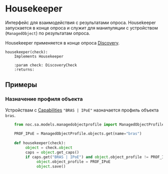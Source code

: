 # Housekeeper


Интерфейс для взаимодействия с результатами опроса. Housekeeper запускается в конце опроса и
служит для манипуляции с устройством (`ManagedObject`) по результатам опроса. 

Housekeeper применяется в конце опроса [Discovery](../discovery-reference/box/hk.md).

 
    housekeeper(check):
        Implements Housekeeper
    
        :param check: DiscoveryCheck 
        :returns: 

## Примеры

### Назначение профиля объекта 

Устройствам с [Capabilities](../../caps-reference/index.md) `"BRAS | IPoE"` назначается профиль объекта `bras`.

```python
    from noc.sa.models.managedobjectprofile import ManagedObjectProfile
    
    PROF_IPoE = ManagedObjectProfile.objects.get(name="bras")
    
    def housekeeper(check):
         object = check.object
         caps = object.get_caps()
         if caps.get("BRAS | IPoE") and object.object_profile != PROF_IPoE:
              object.object_profile = PROF_IPoE
              object.save()
```
